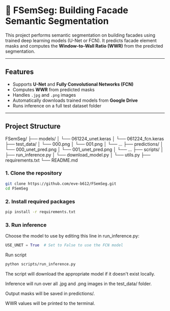 # 🧱 FSemSeg: Building Facade Semantic Segmentation

This project performs semantic segmentation on building facades using trained deep learning models (U-Net or FCN). It predicts facade element masks and computes the **Window-to-Wall Ratio (WWR)** from the predicted segmentation.

---

## Features

- Supports **U-Net** and **Fully Convolutional Networks (FCN)**
- Computes **WWR** from predicted masks
- Handles `.jpg` and `.png` images
- Automatically downloads trained models from **Google Drive**
- Runs inference on a full test dataset folder

---

## Project Structure
FSemSeg/
├── models/
│   └── 061224_unet.keras
│   └── 061224_fcn.keras
├── test_data/
│   └── 000.png
│   └── 001.png
│   └── ...
├── predictions/
│   └── 000_unet_pred.png
│   └── 001_unet_pred.png
│   └── ...
├── scripts/
│   ├── run_inference.py
│   └── download_model.py
│   └── utils.py
├── requirements.txt
└── README.md

### 1. Clone the repository

```bash
git clone https://github.com/eve-b612/FSemSeg.git
cd FSemSeg
```
### 2. Install required packages

```bash
pip install -r requirements.txt
```

### 3. Run inference
Choose the model to use by editing this line in run_inference.py:
```python 
USE_UNET = True  # Set to False to use the FCN model
```
Run script
```bash
python scripts/run_inference.py
```
The script will download the appropriate model if it doesn't exist locally.

Inference will run over all .jpg and .png images in the test_data/ folder.

Output masks will be saved in predictions/.

WWR values will be printed to the terminal.